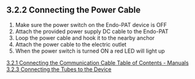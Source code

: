 ## 3.2.2 Connecting the Power Cable

1. Make sure the power switch on the Endo-PAT device is OFF
2. Attach the provided power supply DC cable to the Endo-PAT
3. Loop the power cable and hook it to the nearby anchor
4. Attach the power cable to the electric outlet
5. When the power switch is turned ON a red LED will light up


<div class="center">
<div class="btn-group">
  <a href=":pages_path:/manuals/endothelial-function/3-02-01-connecting-communication-cable.md" class="btn btn-default">
    <span class="glyphicon glyphicon-chevron-left"></span>
    3.2.1 Connecting the Communication Cable
  </a>

  <a href=":pages_path:/manuals/manual-toc.md" class="btn btn-default">
    <span class="glyphicon glyphicon-chevron-up"></span>
    Table of Contents - Manuals
  </a>

  <a href=":pages_path:/manuals/endothelial-function/3-02-03-connecting-tubes.md" class="btn btn-success">
    3.2.3 Connecting the Tubes to the Device
    <span class="glyphicon glyphicon-chevron-right"></span>
  </a>
</div>
</div>
